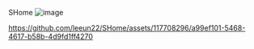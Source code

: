 SHome
![image](https://github.com/leeun22/SHome/assets/117708296/e7779983-d902-49c2-ab0e-a69dcc434d36)


https://github.com/leeun22/SHome/assets/117708296/a99ef101-5468-4617-b58b-4d9fd1ff4270



